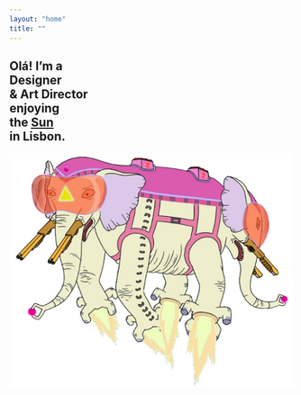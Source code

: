 ```yaml
---
layout: "home"
title: ""
---
```


<div class="home-wrapper">
 <section class="intro">
  <h1>Olá! I’m a<br>Designer<br>& Art Director<br>enjoying<br>the <a href="https://files.cargocollective.com/c25940/Picture-Women-and-Children.jpg" target="_blank"><u>Sun</u></a><br>in Lisbon.</h1>
 </section>
</div>

<div class="bg-gradient"></div>

<img class="dogs-animated" src="assets/images/Ancient_Psychic_Tandem_War_Elephant.png" alt="Ancient Psychic Tandem War">
